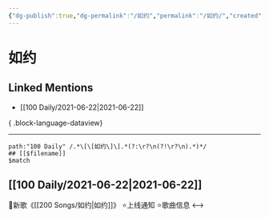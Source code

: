 ```yaml
---
{"dg-publish":true,"dg-permalink":"/如约","permalink":"/如约/","created":"2023-04-09T21:54:57.000+08:00","updated":"2023-08-24T18:02:17.542+08:00"}
---
```


# 如约

## Linked Mentions
- [[100 Daily/2021-06-22\|2021-06-22]]

{ .block-language-dataview}

---

```expander
path:"100 Daily" /.*\[\[如约\]\].*(?:\r?\n(?!\r?\n).*)*/
## [[$filename]]
$match
```
## [[100 Daily/2021-06-22\|2021-06-22]]
💫新歌《[[200 Songs/如约\|如约]]》
⭐上线通知[](https://m.weibo.cn/6466290670/4650679472493362)
⭐歌曲信息[](https://m.weibo.cn/6466290670/4650680653972915)
<-->